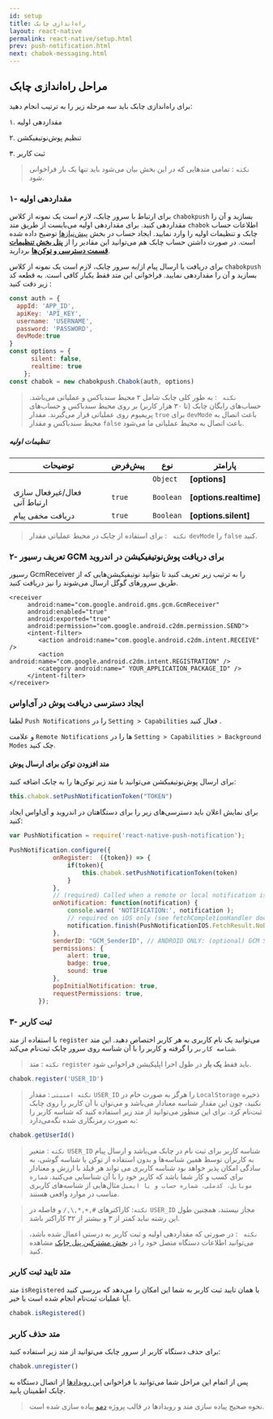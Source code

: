 ```yaml
---
id: setup
title: راه‌اندازی چابک
layout: react-native
permalink: react-native/setup.html
prev: push-notification.html
next: chabok-messaging.html
---
```


## مراحل راه‌اندازی چابک

برای راه‌اندازی چابک باید سه مرحله زیر را به ترتیب انجام دهید:

۱. مقداردهی اولیه

۲. تنظیم پوش‌نوتیفیکشن 

۳. ثبت کاربر

> `نکته` :‌ تمامی متدهایی که در این بخش بیان می‌شود باید تنها یک بار فراخوانی شود.  

### ۱- مقدار‌دهی اولیه
برای ارتباط با سرور چابک، لازم است یک نمونه از کلاس `chabokpush` بسازید و آن را مقدار‌دهی کنید.
برای مقدار‌دهی اولیه می‌بایست از طریق متد `chabok` اطلاعات حساب چابک و تنظیمات اولیه را وارد نمایید. ایجاد حساب در بخش [پیش‌نیازها](required.html) توضیح داده شده است. در صورت داشتن حساب چابک هم می‌توانید این مقادیر را از [**پنل بخش تنظیمات قسمت دسترسی‌ و توکن‌ها**](https://doc.chabokpush.com/panel/settings.html#%D8%AF%D8%B3%D8%AA%D8%B1%D8%B3%DB%8C%D9%87%D8%A7-%D9%88-%D8%AA%D9%88%DA%A9%D9%86%D9%87%D8%A7) بردارید.

برای دریافت یا ارسال پیام از/به سرور چابک، لازم است یک نمونه از کلاس `chabokpush` بسازید و آن را مقداردهی نمایید. فراخوانی این متد فقط یکبار کافی است. به قطعه کد زیر دقت کنید :

```javascript
const auth = {
  appId: 'APP_ID',
  apiKey: 'API_KEY',
  username: 'USERNAME',
  password: 'PASSWORD',
  devMode:true
}
const options = {
      silent: false,
      realtime: true
    };
const chabok = new chabokpush.Chabok(auth, options)
```

> `نکته ` : به طور کلی چابک شامل ۲ محیط سندباکس و عملیاتی می‌باشد. حساب‌های رایگان چابک (تا ۳۰ هزار کاربر) بر روی محیط سندباکس و حساب‌های پریمیوم روی عملیاتی قرار می‌گیرند. مقدار `true` برای ‌`devMode` باعث اتصال به محیط سندباکس و مقدار `false` باعث اتصال به محیط عملیاتی ما می‌شود.

##### تنظیمات اولیه

| توضیحات | پیش‌فرض | نوع | پارامتر |
| --- | --- | --- | --- |
|  |  | `Object` | **[options]** |
| فعال/غیرفعال سازی ارتباط آنی | <code>true</code> | <code>Boolean</code> | **[options.realtime]** |
| دریافت مخفی پیام | <code>true</code> | <code>Boolean</code> | **[options.silent]** |


> `نکته ` : برای استفاده از چابک در محیط عملیاتی مقدار `devMode` را `false` کنید. 

### ۲- تعریف رسیور GCM برای دریافت پوش‌نوتیفیکیشن در اندروید

رسیور GcmReceiver را به ترتیب زیر تعریف کنید تا بتوانید نوتیفیکیشن‌هایی که از طریق سرور‌های گوگل ارسال می‌شوند را نیز دریافت کنید.

```markup
<receiver
     android:name="com.google.android.gms.gcm.GcmReceiver"
     android:enabled="true"
     android:exported="true"
     android:permission="com.google.android.c2dm.permission.SEND">
     <intent-filter>
        <action android:name="com.google.android.c2dm.intent.RECEIVE" />
        <action android:name="com.google.android.c2dm.intent.REGISTRATION" />
        <category android:name=" YOUR_APPLICATION_PACKAGE_ID" />
     </intent-filter>
</receiver>           
```
### ایجاد دسترسی دریافت پوش در آی‌او‌اس

لطفا `Push Notifications` را در `Setting > Capabilities` فعال کنید .

و علامت `Remote Notifications` ها را در `Setting > Capabilities > Background Modes` چک کنید.

#### متد افزودن توکن برای ارسال پوش

برای ارسال پوش‌نوتیفیکشن می‌توانید با متد زیر توکن‌ها را به چابک اضافه کنید:

```javascript
this.chabok.setPushNotificationToken("TOKEN")
```

برای نمایش اعلان باید دسترسی‌های زیر را برای دستگاهتان در اندروید و آی‌اواس ایجاد کنید:

```javascript
var PushNotification = require('react-native-push-notification');

PushNotification.configure({
            onRegister:  ({token}) => {
                if(token){
                    this.chabok.setPushNotificationToken(token)
                }
            },
            // (required) Called when a remote or local notification is opened or received
            onNotification: function(notification) {
                console.warn( 'NOTIFICATION:', notification );
                // required on iOS only (see fetchCompletionHandler docs: https://facebook.github.io/react-native/docs/pushnotificationios.html)
                notification.finish(PushNotificationIOS.FetchResult.NoData);
            },
            senderID: "GCM_SenderID", // ANDROID ONLY: (optional) GCM Sender ID.
            permissions: {
                alert: true,
                badge: true,
                sound: true
            },
            popInitialNotification: true,
            requestPermissions: true,
        });
```


### ۳- ثبت کاربر
با استفاده از متد `register` می‌توانید یک نام کاربری به هر کاربر اختصاص دهید. این متد `شناسه کاربر` را گرفته و کاربر را با آن شناسه روی سرور چابک ثبت‌نام می‌کند.

> `نکته` : متد `register` باید فقط **یک بار** در طول اجرا اپلیکیشن فراخوانی شود.


```javascript
chabok.register('USER_ID')
```
>   `نکته امنیتی` : مقدار `USER_ID` را هرگز به صورت خام در `LocalStorage` ذخیره نکنید، چون این مقدار شناسه معنادار می‌باشد و می‌توان با آن کاربر را روی چابک ثبت‌نام کرد. برای این منظور می‌توانید از متد زیر استفاده کنید که شناسه کاربر را به صورت رمزنگاری شده نگه‌می‌دارد:


```javascript
chabok.getUserId()
```

> `نکته` : متغیر `USER_ID` شناسه کاربر برای ثبت نام در چابک می‌باشد و ارسال پیام‌ به کاربران توسط همین شناسه‌ها و بدون استفاده از توکن یا شناسه گوشی، به سادگی امکان پذیر خواهد بود شناسه کاربری می تواند هر فیلد با ارزش و معنا‌دار برای کسب و کار شما باشد که کاربر خود را با آن شناسایی می‌کنید. `شماره موبایل، کدملی، شماره حساب و یا ایمیل` مثال‌هایی از شناسه‌های کاربری مناسب در موارد واقعی هستند.
>

> `نکته`: کاراکترهای ‍`#,+,*,\,/` و فاصله در `USER_ID` مجاز نیستند، همچنین طول این رشته نباید کمتر از ۳ و بیشتر از ۳۲ کاراکتر باشد.

> `نکته ` : در صورتی که مقداردهی اولیه و ثبت کاربر به درستی اعمال شده باشد، می‌توانید اطلاعات دستگاه متصل خود را در [بخش مشترکین پنل چابک](https://sandbox.push.adpdigital.com/front/users/subscribers/list) مشاهده کنید. 

### متد تایید ثبت کاربر

متد `isRegistered` یا همان تایید ثبت کاربر به شما این امکان را می‌دهد که بررسی کنید آیا عملیات ثبت‌نام انجام شده است یا خیر.

```javascript
chabok.isRegistered()
```

### متد حذف کاربر
برای حذف دستگاه کاربر از سرور چابک می‌توانید از متد زیر استفاده کنید:
```javascript
chabok.unregister()
```

پس از اتمام این مراحل شما می‌توانید با فراخوانی [این رویدادها](https://doc.chabokpush.com/react-native/features.html#اتصال-با-سرور) از اتصال دستگاه به چابک اطمینان یابید.

> نحوه صحیح پیاده سازی متد و رویدادها در قالب پروژه [دمو](https://github.com/chabokpush/chabok-rn-chat) پیاده سازی شده است.






